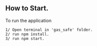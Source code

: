 ## How to Start.
To run the application
```
1/ Open terminal in 'gas_safe' folder.
2/ run npm install.
3/ run npm start.
```
